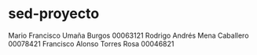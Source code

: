 # sed-proyecto
Mario Francisco Umaña Burgos 00063121
Rodrigo Andrés Mena Caballero 00078421
Francisco Alonso Torres Rosa 00046821
